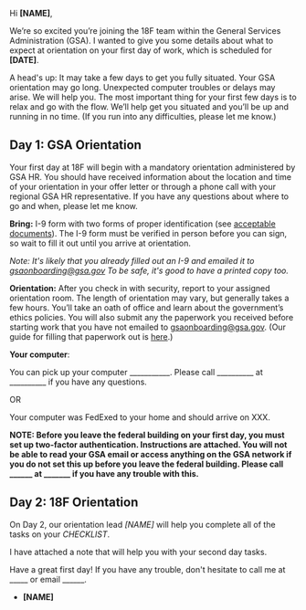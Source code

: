 Hi **[NAME]**,

We’re so excited you’re joining the 18F team within the General Services Administration (GSA). I wanted to give you some details about what to expect at orientation on your first day of work, which is scheduled for **[DATE]**.

A head's up: It may take a few days to get you fully situated. Your GSA orientation may go long. Unexpected computer troubles or delays may arise. We will help you. The most important thing for your first few days is to relax and go with the flow. We’ll help get you situated and you’ll be up and running in no time. (If you run into any difficulties, please let me know.)

## Day 1: GSA Orientation

Your first day at 18F will begin with a mandatory orientation administered by GSA HR. You should have received information about the location and time of your orientation in your offer letter or through a phone call with your regional GSA HR representative. If you have any questions about where to go and when, please let me know.

**Bring:** I-9 form with two forms of proper identification (see [acceptable documents](http://www.uscis.gov/i-9-central/acceptable-documents)). The I-9 form must be verified in person before you can sign, so wait to fill it out until you arrive at orientation.

*Note: It's likely that you already filled out an I-9 and emailed it to [gsaonboarding@gsa.gov](mailto:gsaonboarding@gsa.gov) To be safe, it's good to have a printed copy too.*

**Orientation:** After you check in with security, report to your assigned orientation room. The length of orientation may vary, but generally takes a few hours. You’ll take an oath of office and learn about the government’s ethics policies. You will also submit any the paperwork you received before starting work that you have not emailed to [gsaonboarding@gsa.gov](mailto:gsaonboarding@gsa.gov). (Our guide for filling that paperwork out is [here](https://github.com/18F/onboarding-documents/blob/master/Forms/gsa-onboarding-forms.md).) 

**Your computer**: 

You can pick up your computer ___________. Please call __________ at __________ if you have any questions.

OR

Your computer was FedExed to your home and should arrive on XXX.

**NOTE: Before you leave the federal building on your first day, you must set up two-factor authentication. Instructions are attached. You will not be able to read your GSA email or access anything on the GSA network if you do not set this up before you leave the federal building. Please call ______ at _______ if you have any trouble with this.**

## Day 2: 18F Orientation

On Day 2, our orientation lead *[NAME]* will help you complete all of the tasks on your *CHECKLIST*.

I have attached a note that will help you with your second day tasks.

Have a great first day! If you have any trouble, don't hesitate to call me at _____ or email ______.

- **[NAME]**

